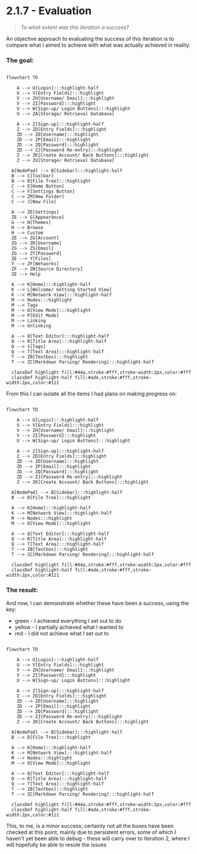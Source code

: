 # 2.1.7 - Evaluation

> _To what extent was this iteration a success?_

An objective approach to evaluating the success of this iteration is to compare what I aimed to achieve with what was actually achieved in reality:

### The goal:

```mermaid

flowchart TD

	A --> U[Login]:::highlight-half
	U --> V[Entry Fields]:::highlight
	V --> ZH[Username/ Email]:::highlight
	V --> ZI[Password]:::highlight
	U --> W[Sign-up/ Login Buttons]:::highlight
	U --> ZA[Storage/ Retrieval Database]

	A --> Z[Sign-up]:::highlight-half
	Z --> ZD[Entry Fields]:::highlight
	ZD --> ZO[Username]:::highlight
	ZD --> ZP[Email]:::highlight
	ZD --> ZQ[Password]:::highlight
	ZD --> ZJ[Password Re-entry]:::highlight
	Z --> ZK[Create Account/ Back Buttons]:::highlight
	Z --> ZU[Storage/ Retrieval Database]

  A[NodePad] --> B[Sidebar]:::highlight-half
  B --> C[Toolbar]
  B --> D[File Tree]:::highlight
  C --> E[Home Button]
  C --> F[Settings Button]
  C --> ZM[New Folder]
  C --> J[New File]

  A --> ZE[Settings]
  ZE --> G[Appearance]
  G --> H[Themes]
  H --> Browse
  H --> Custom
  ZE --> ZG[Account]
  ZG --> ZR[Username]
  ZG --> ZS[Email]
  ZG --> ZT[Password]
  ZE --> Y[Files]
  Y --> ZF[Networks]
  ZF --> ZN[Source Directory]
  ZE --> Help

  A --> K[Home]:::highlight-half
  K --> L[Welcome/ Getting Started View]
  K --> M[Network View]:::highlight-half
  M --> Nodes:::highlight
  M --> Tags
  M --> O[View Mode]:::highlight
  M --> P[Edit Mode]
  M --> Linking
  M --> Unlinking

  A --> Q[Text Editor]:::highlight-half
  Q --> R[Title Area]:::highlight-half
  Q --> S[Tags]
  Q --> T[Text Area]:::highlight-half
  T --> ZB[Textbox]:::highlight
  T --> ZC[Markdown Parsing/ Rendering]:::highlight-half

  classDef highlight fill:#44a,stroke:#fff,stroke-width:2px,color:#fff
  classDef highlight-half fill:#ade,stroke:#fff,stroke-width:2px,color:#111
```

From this I can isolate all the items I had plans on making progress on:

```mermaid

flowchart TD

	A --> U[Login]:::highlight-half
	U --> V[Entry Fields]:::highlight
	V --> ZH[Username/ Email]:::highlight
	V --> ZI[Password]:::highlight
	U --> W[Sign-up/ Login Buttons]:::highlight

	A --> Z[Sign-up]:::highlight-half
	Z --> ZD[Entry Fields]:::highlight
	ZD --> ZO[Username]:::highlight
	ZD --> ZP[Email]:::highlight
	ZD --> ZQ[Password]:::highlight
	ZD --> ZJ[Password Re-entry]:::highlight
	Z --> ZK[Create Account/ Back Buttons]:::highlight

  A[NodePad] --> B[Sidebar]:::highlight-half
  B --> D[File Tree]:::highlight

  A --> K[Home]:::highlight-half
  K --> M[Network View]:::highlight-half
  M --> Nodes:::highlight
  M --> O[View Mode]:::highlight

  A --> Q[Text Editor]:::highlight-half
  Q --> R[Title Area]:::highlight-half
  Q --> T[Text Area]:::highlight-half
  T --> ZB[Textbox]:::highlight
  T --> ZC[Markdown Parsing/ Rendering]:::highlight-half

  classDef highlight fill:#44a,stroke:#fff,stroke-width:2px,color:#fff
  classDef highlight-half fill:#ade,stroke:#fff,stroke-width:2px,color:#111
```

### The result:

And now, I can demonstrate whether these have been a success, using the key:

- green - I achieved everything I set out to do
- yellow - I partially achieved what I wanted to
- red - I did not achieve what I set out to

```mermaid

flowchart TD

	A --> U[Login]:::highlight-half
	U --> V[Entry Fields]:::highlight
	V --> ZH[Username/ Email]:::highlight
	V --> ZI[Password]:::highlight
	U --> W[Sign-up/ Login Buttons]:::highlight

	A --> Z[Sign-up]:::highlight-half
	Z --> ZD[Entry Fields]:::highlight
	ZD --> ZO[Username]:::highlight
	ZD --> ZP[Email]:::highlight
	ZD --> ZQ[Password]:::highlight
	ZD --> ZJ[Password Re-entry]:::highlight
	Z --> ZK[Create Account/ Back Buttons]:::highlight

  A[NodePad] --> B[Sidebar]:::highlight-half
  B --> D[File Tree]:::highlight

  A --> K[Home]:::highlight-half
  K --> M[Network View]:::highlight-half
  M --> Nodes:::highlight
  M --> O[View Mode]:::highlight

  A --> Q[Text Editor]:::highlight-half
  Q --> R[Title Area]:::highlight-half
  Q --> T[Text Area]:::highlight-half
  T --> ZB[Textbox]:::highlight
  T --> ZC[Markdown Parsing/ Rendering]:::highlight-half

  classDef highlight fill:#44a,stroke:#fff,stroke-width:2px,color:#fff
  classDef highlight-half fill:#ade,stroke:#fff,stroke-width:2px,color:#111
```

This, to me, is a minor success; certainly not all the boxes have been checked at this point, mainly due to persistent errors, some of which I haven't yet been able to debug - these will carry over to Iteration 2, where I will hopefully be able to resole the issues
